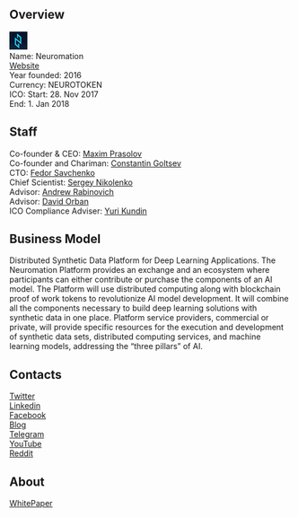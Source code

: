 ## Overview
![logo](../projects/logo/neuromation.png)  
Name: Neuromation  
[Website](https://neuromation.io/en/)  
Year founded: 2016  
Currency: NEUROTOKEN  
ICO: Start: 28. Nov 2017  
End: 	1. Jan 2018
## Staff
Co-founder & CEO: [Maxim Prasolov](../people/maxim_prasolov.md)  
Co-founder and Chariman: [Constantin Goltsev](../people/constantin_goltsev.md)  
CTO: [Fedor Savchenko](../people/fedor_savchenko.md)  
Chief Scientist: [Sergey Nikolenko](../people/sergey_nikolenko.md)    
Advisor: [Andrew Rabinovich](../people/andrew_rabinovich.md)  
Advisor: [David Orban](../people/david_orban.md)  
ICO Compliance Adviser: [Yuri Kundin](../people/yuri_kundin.md)
## Business Model
Distributed Synthetic Data Platform for Deep Learning Applications. The Neuromation Platform provides an exchange and an ecosystem where participants can either contribute or purchase the components of an AI model. The Platform will use distributed computing along with blockchain proof of work tokens to revolutionize AI model development. It will combine all the components necessary to build deep learning solutions with synthetic data in one place. Platform service providers, commercial or private, will provide specific resources for the execution and development of synthetic data sets, distributed computing services, and machine learning models, addressing the “three pillars” of AI.
## Contacts  
[Twitter](https://twitter.com/neuromation_io)  
[Linkedin](https://www.linkedin.com/company/neuromation-technologies/)  
[Facebook](https://www.facebook.com/neuromation/)      
[Blog](https://medium.com/neuromation-io-blog)  
[Telegram](https://t.me/Neuromation)  
[YouTube](https://www.youtube.com/channel/UC43ZGqyRIM30riSlQgmIlgQ)  
[Reddit](https://www.reddit.com/r/Neuromation/)  
## About  
[WhitePaper](https://neuromation.io/files/Neuromation_white_paper.pdf)  
